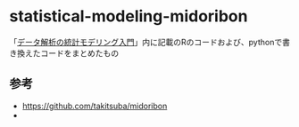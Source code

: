 # statistical-modeling-midoribon
「[データ解析の統計モデリング入門](https://www.amazon.co.jp/s?k=%E3%83%87%E3%83%BC%E3%82%BF%E8%A7%A3%E6%9E%90%E3%81%AE%E3%81%9F%E3%82%81%E3%81%AE%E7%B5%B1%E8%A8%88%E3%83%A2%E3%83%87%E3%83%AA%E3%83%B3%E3%82%B0%E5%85%A5%E9%96%80&adgrpid=103734185683&gclid=Cj0KCQiAr5iQBhCsARIsAPcwROPYF-Q4q7-LrS4tYAC1DixOJ9kX_fp8CFPFBoKaxlWQfzS55CzY9JYaAuYcEALw_wcB&hvadid=553839243039&hvdev=c&hvlocphy=1009507&hvnetw=g&hvqmt=e&hvrand=15214187234793698826&hvtargid=kwd-335190409828&hydadcr=4080_13159902&jp-ad-ap=0&tag=googhydr-22&ref=pd_sl_9j4sturcj2_e_p51)」内に記載のRのコードおよび、pythonで書き換えたコードをまとめたもの


## 参考
- https://github.com/takitsuba/midoribon
- 